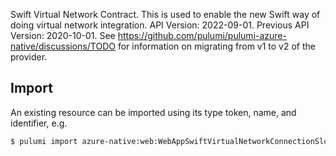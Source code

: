 Swift Virtual Network Contract. This is used to enable the new Swift way of doing virtual network integration.
API Version: 2022-09-01.
Previous API Version: 2020-10-01. See https://github.com/pulumi/pulumi-azure-native/discussions/TODO for information on migrating from v1 to v2 of the provider.
## Import

An existing resource can be imported using its type token, name, and identifier, e.g.

```sh
$ pulumi import azure-native:web:WebAppSwiftVirtualNetworkConnectionSlot myresource1 /subscriptions/{subscriptionId}/resourceGroups/{resourceGroupName}/providers/Microsoft.Web/sites/{name}/slots/{slot}/networkConfig/virtualNetwork 
```
